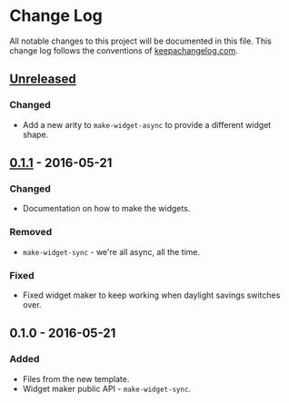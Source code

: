 # Change Log
All notable changes to this project will be documented in this file. This change log follows the conventions of [keepachangelog.com](http://keepachangelog.com/).

## [Unreleased][unreleased]
### Changed
- Add a new arity to `make-widget-async` to provide a different widget shape.

## [0.1.1] - 2016-05-21
### Changed
- Documentation on how to make the widgets.

### Removed
- `make-widget-sync` - we're all async, all the time.

### Fixed
- Fixed widget maker to keep working when daylight savings switches over.

## 0.1.0 - 2016-05-21
### Added
- Files from the new template.
- Widget maker public API - `make-widget-sync`.

[unreleased]: https://github.com/your-name/sms-spam/compare/0.1.1...HEAD
[0.1.1]: https://github.com/your-name/sms-spam/compare/0.1.0...0.1.1
